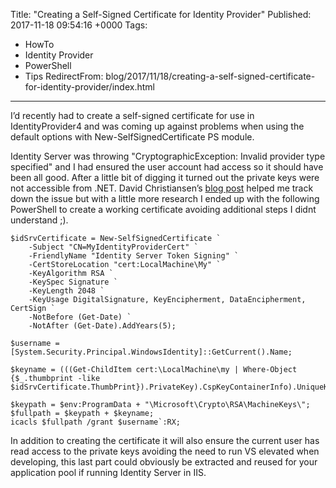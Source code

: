 Title: "Creating a Self-Signed Certificate for Identity Provider"
Published: 2017-11-18 09:54:16 +0000
Tags:
- HowTo
- Identity Provider
- PowerShell
- Tips
RedirectFrom: blog/2017/11/18/creating-a-self-signed-certificate-for-identity-provider/index.html
---

I’d recently had to create a self-signed certificate for use in IdentityProvider4 and was coming up against problems when using the default options with New-SelfSignedCertificate PS module.

Identity Server was throwing "CryptographicException: Invalid provider type specified" and I had ensured the user account had access so it should have been all good. After a little bit of digging it turned out the private keys were not accessible from .NET. David Christiansen’s [blog post](http://blog.davidchristiansen.com/2016/05/521/) helped me track down the issue but with a little more research I ended up with the following PowerShell to create a working certificate avoiding additional steps I didnt understand ;).
<!--more-->

```
$idSrvCertificate = New-SelfSignedCertificate `
    -Subject "CN=MyIdentityProviderCert" `
    -FriendlyName "Identity Server Token Signing" `
    -CertStoreLocation "cert:LocalMachine\My" `
    -KeyAlgorithm RSA `
    -KeySpec Signature `
    -KeyLength 2048 `
    -KeyUsage DigitalSignature, KeyEncipherment, DataEncipherment, CertSign `
    -NotBefore (Get-Date) `
    -NotAfter (Get-Date).AddYears(5);

$username = [System.Security.Principal.WindowsIdentity]::GetCurrent().Name;

$keyname = (((Get-ChildItem cert:\LocalMachine\my | Where-Object {$_.thumbprint -like $idSrvCertificate.ThumbPrint}).PrivateKey).CspKeyContainerInfo).UniqueKeyContainerName;

$keypath = $env:ProgramData + "\Microsoft\Crypto\RSA\MachineKeys\";
$fullpath = $keypath + $keyname;
icacls $fullpath /grant $username`:RX;
```

 In addition to creating the certificate it will also ensure the current user has read access to the private keys avoiding the need to run VS elevated when developing, this last part could obviously be extracted and reused for your application pool if running Identity Server in IIS.